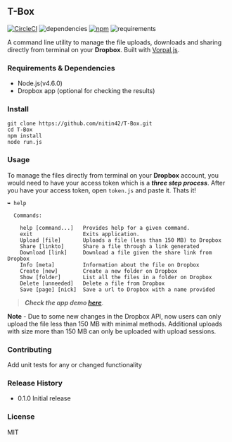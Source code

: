 ## T-Box
[![CircleCI](https://circleci.com/gh/nitin42/T-Box.svg?style=svg)](https://circleci.com/gh/nitin42/T-Box) 
![dependencies](https://img.shields.io/badge/dependencies-up--to--date-green.svg)
[![npm](https://img.shields.io/badge/npm-2.15.9-blue.svg)](https://www.npmjs.com/package/T-Box)
![requirements](https://img.shields.io/requires/github/celery/celery.svg?maxAge=2592000)

A command line utility to manage the file uploads, downloads and sharing directly from terminal on your **Dropbox**. Built with [Vorpal.js](vorpal.js.org).

### Requirements & Dependencies

* Node.js(v4.6.0)
* Dropbox app (optional for checking the results)

### Install

```
git clone https://github.com/nitin42/T-Box.git
cd T-Box
npm install 
node run.js

```

### Usage

To manage the files directly from terminal on your **Dropbox** account, you would need to have your access token which is a ***three step process***. After you have your access token, open ```token.js``` and paste it. Thats it!

```
➥ help

  Commands:

    help [command...]   Provides help for a given command.
    exit                Exits application.
    Upload [file]       Uploads a file (less than 150 MB) to Dropbox
    Share [linkto]      Share a file through a link generated
    Download [link]     Download a file given the share link from Dropbox
    Info [meta]         Information about the file on Dropbox
    Create [new]        Create a new folder on Dropbox
    Show [folder]       List all the files in a folder on Dropbox
    Delete [unneeded]   Delete a file from Dropbox
    Save [page] [nick]  Save a url to Dropbox with a name provided

```

> ***Check the app demo [here](https://asciinema.org/a/d2hrrphrtpk9ijcr67aftjlhy)***.

**Note** - Due to some new changes in the Dropbox API, now users can only upload the file less than 150 MB with minimal methods. Additional uploads with size more than 150 MB can only be uploaded with upload sessions. 

### Contributing 

Add unit tests for any or changed functionality

### Release History

* 0.1.0 Initial release

### License

MIT





